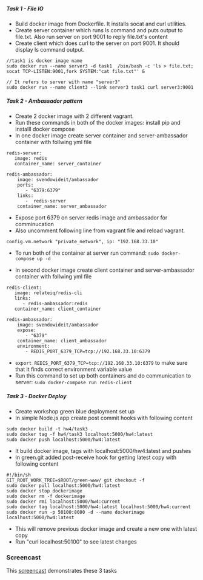 
##### Task 1 - File IO
* Build docker image from Dockerfile. It installs socat and curl utilities.
* Create server container which runs ls command and puts output to file.txt. Also run server on port 9001 to reply file.txt's content
* Create client which does curl to the server on port 9001. It should display ls command output.

```
//task1 is docker image name
sudo docker run --name server3 -d task1  /bin/bash -c 'ls > file.txt; socat TCP-LISTEN:9001,fork SYSTEM:"cat file.txt"' &

// It refers to server with name "server3"
sudo docker run --name client3 --link server3 task1 curl server3:9001 
```

#####  Task 2 - Ambassador pattern
* Create 2 docker image with 2 different vagrant.
* Run these commands in both of the docker images: install pip and installl docker compose
* In one docker image create server container and server-ambassador container with follwing yml file
```
redis-server:
   image: redis
   container_name: server_container

redis-ambassador: 
    image: svendowideit/ambassador
    ports: 
       - "6379:6379"
    links:
       -  redis-server
    container_name: server_ambassador
```

* Expose port 6379 on server redis image and ambassador for comminucation
* Also uncomment following line from vagrant file and reload vagrant.
```
config.vm.network "private_network", ip: "192.168.33.10"
```
* To run both of the container at server run command: ``` sudo docker-compose up -d ```


* In second docker image create client container and server-ambassador container with follwing yml file
```
redis-client:
   image: relateiq/redis-cli
   links:
      - redis-ambassador:redis
   container_name: client_container

redis-ambassador:
    image: svendowideit/ambassador
    expose:
       - "6379"
    container_name: client_ambassador
    environment:
       - REDIS_PORT_6379_TCP=tcp://192.168.33.10:6379
```
* ``` export REDIS_PORT_6379_TCP=tcp://192.168.33.10:6379 ``` to make sure that it finds correct environment variable value
* Run this command to set up both containers and do communication to server:  ``` sudo docker-compose run redis-client ```


#####  Task 3 - Docker Deploy
* Create workshop green blue deployment set up
* In simple Node.js app create post commit hooks with following content
```
sudo docker build -t hw4/task3 .
sudo docker tag -f hw4/task3 localhost:5000/hw4:latest
sudo docker push localhost:5000/hw4:latest

```
* It build docker image, tags with localhost:5000/hw4:latest and pushes
* In green.git added post-receive hook for getting latest copy with following content
```
#!/bin/sh
GIT_ROOT_WORK_TREE=$ROOT/green-www/ git checkout -f
sudo docker pull localhost:5000/hw4:latest
sudo docker stop dockerimage
sudo docker rm -f dockerimage
sudo docker rmi localhost:5000/hw4:current
sudo docker tag localhost:5000/hw4:latest localhost:5000/hw4:current
sudo docker run -p 50100:8080 -d --name dockerimage localhost:5000/hw4:latest
```
* This will remove previous docker image and create a new one with latest copy
* Run "curl localhost:50100" to see latest changes


### Screencast
This [screencast](https://youtu.be/c1lElH1poSI) demonstrates these 3 tasks
